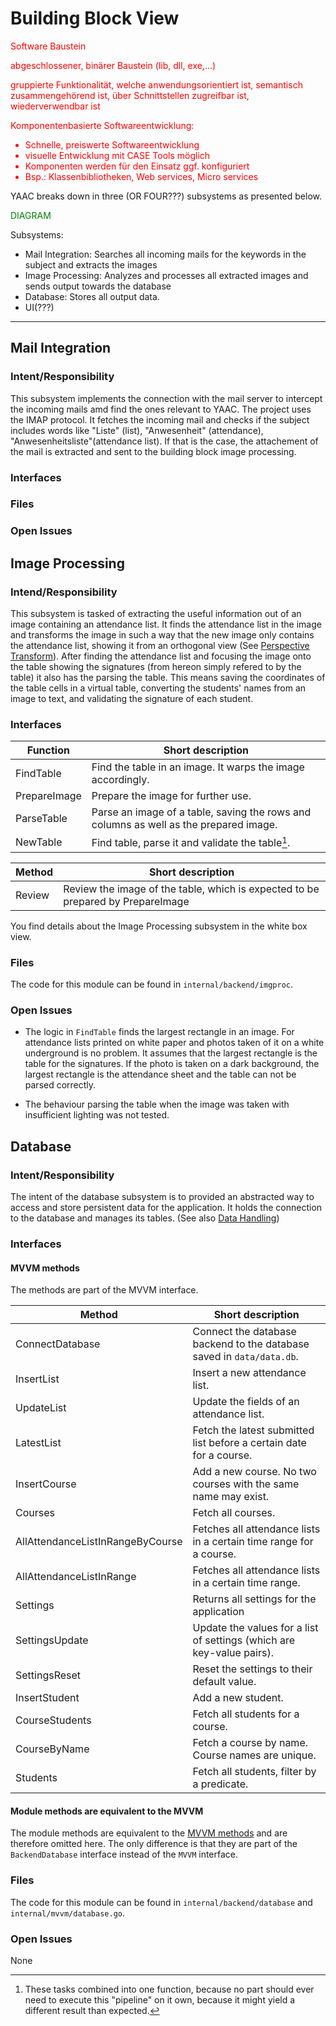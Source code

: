 # Building Block View


<font color = red>
Software Baustein

abgeschlossener, binärer Baustein (lib, dll, exe,...)

gruppierte Funktionalität, welche anwendungsorientiert ist, semantisch zusammengehörend ist, über Schnittstellen zugreifbar ist, wiederverwendbar ist

Komponentenbasierte Softwareentwicklung:
- Schnelle, preiswerte Softwareentwicklung
- visuelle Entwicklung mit CASE Tools möglich
- Komponenten werden für den Einsatz ggf. konfiguriert
- Bsp.: Klassenbibliotheken, Web services, Micro services

</font>

YAAC breaks down in three (OR FOUR???) subsystems as presented below. 

<font color = green>
DIAGRAM

</font>

Subsystems:

- Mail Integration: Searches all incoming mails for the keywords in the subject and extracts the images
- Image Processing: Analyzes and processes all extracted images and sends output towards the database
- Database: Stores all output data.
- UI(???)

---

## Mail Integration

### Intent/Responsibility

This subsystem implements the connection with the mail server to intercept the incoming mails amd find the ones relevant to YAAC. The project uses the IMAP protocol. It fetches the incoming mail and checks if the subject includes words like "Liste" (list), "Anwesenheit" (attendance), "Anwesenheitsliste"(attendance list). If that is the case, the attachement of the mail is extracted and sent to the building block image processing.

### Interfaces

### Files

### Open Issues

## Image Processing

### Intend/Responsibility

This subsystem is tasked of extracting the useful information out of an image containing an attendance list.
It finds the attendance list in the image and transforms the image in such a way that the new image only contains the attendance list, showing it from an orthogonal view (See [Perspective Transform](https://en.wikipedia.org/w/index.php?title=3D_projection&oldid=1199861711#Perspective_projection)). 
After finding the attendance list and focusing the image onto the table showing the signatures (from hereon simply refered to by the table) it also has the parsing the table. This means saving the coordinates of the table cells in a virtual table, converting the students' names from an image to text, and validating the signature of each student.

### Interfaces

|**Function**|**Short description**|
|---|---|
|FindTable|Find the table in an image. It warps the image accordingly.|
|PrepareImage|Prepare the image for further use.|
|ParseTable|Parse an image of a table, saving the rows and columns as well as the prepared image.|
|NewTable|Find table, parse it and validate the table[^1].|



|**Method**|**Short description**|
|---|---|
|Review|Review the image of the table, which is expected to be prepared by PrepareImage|

You find details about the Image Processing subsystem in the white box view.

[^1]: These tasks combined into one function, because no part should ever need to execute this "pipeline" on it own, because it might yield a different result than expected.

### Files

The code for this module can be found in `internal/backend/imgproc`.

### Open Issues

- The logic in `FindTable` finds the largest rectangle in an image. For attendance lists printed on white paper and photos taken of it on a white underground is no problem. 
It assumes that the largest rectangle is the table for the signatures.
If the photo is taken on a dark background, the largest rectangle is the attendance sheet and the table can not be parsed correctly.

- The behaviour parsing the table when the image was taken with insufficient lighting was not tested.

## Database

### Intent/Responsibility

The intent of the database subsystem is to provided an abstracted way to access and store persistent data for the application. It holds the connection to the database and manages its tables.
(See also [Data Handling](3.1.0Architecture.md#4-data-handling))

### Interfaces

#### MVVM methods
The methods are part of the MVVM interface.

|**Method**|**Short description**|
|---|---|
|ConnectDatabase|Connect the database backend to the database saved in `data/data.db`.|
|InsertList|Insert a new attendance list.|
|UpdateList|Update the fields of an attendance list.|
|LatestList|Fetch the latest submitted list before a certain date for a course.|
|InsertCourse|Add a new course. No two courses with the same name may exist.|
|Courses|Fetch all courses.|
|AllAttendanceListInRangeByCourse|Fetches all attendance lists in a certain time range for a course.|
|AllAttendanceListInRange|Fetches all attendance lists in a certain time range.|
|Settings|Returns all settings for the application|
|SettingsUpdate|Update the values for a list of settings (which are key-value pairs).|
|SettingsReset|Reset the settings to their default value.|
|InsertStudent|Add a new student.|
|CourseStudents|Fetch all students for a course.|
|CourseByName|Fetch a course by name. Course names are unique.|
|Students|Fetch all students, filter by a predicate.|

#### Module methods are equivalent to the MVVM
The module methods are equivalent to the [MVVM methods](#mvvm-methods) and are therefore omitted here. The only difference is that they are part of the `BackendDatabase` interface instead of the `MVVM` interface.

### Files

The code for this module can be found in `internal/backend/database` and `internal/mvvm/database.go`.

### Open Issues
None